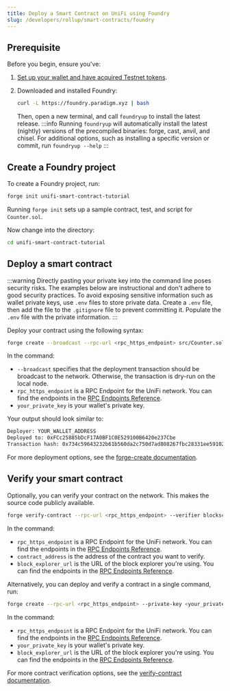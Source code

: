 ```yaml
---
title: Deploy a Smart Contract on UniFi using Foundry
slug: /developers/rollup/smart-contracts/foundry
---
```


## Prerequisite

Before you begin, ensure you've:

1. [Set up your wallet and have acquired Testnet tokens](developers/getting-started/acquire-testnet-tokens.md).
2. Downloaded and installed Foundry:

   ```bash
   curl -L https://foundry.paradigm.xyz | bash
   ```

   Then, open a new terminal, and call `foundryup` to install the latest release.
   :::info
   Running `foundryup` will automatically install the latest (nightly) versions of the precompiled binaries: forge, 
   cast, anvil, and chisel. For additional options, such as installing a specific version or commit, run `foundryup --help`
   :::

## Create a Foundry project

To create a Foundry project, run:

```bash
forge init unifi-smart-contract-tutorial
```

Running `forge init` sets up a sample contract, test, and script for `Counter.sol`.

Now change into the directory:

```bash
cd unifi-smart-contract-tutorial
```

## Deploy a smart contract

:::warning
Directly pasting your private key into the command line poses security risks. The examples below are instructional 
and don't adhere to good security practices. To avoid exposing sensitive information such as wallet private keys, 
use `.env` files to store private data. Create a `.env` file, then add the file to the `.gitignore` file to 
prevent committing it. Populate the `.env` file with the private information.
:::

Deploy your contract using the following syntax:

```bash
forge create --broadcast --rpc-url <rpc_https_endpoint> src/Counter.sol:Counter --private-key <your_private_key>
```

In the command:

- `--broadcast` specifies that the deployment transaction should be broadcast to the network. Otherwise, the transaction is dry-run on the local node.
- `rpc_https_endpoint` is a RPC Endpoint for the UniFi network. You can find the endpoints in the
[RPC Endpoints Reference](../../reference/rpc-endpoints.md).
- `your_private_key` is your wallet's private key.

Your output should look similar to:

```bash
Deployer: YOUR_WALLET_ADDRESS
Deployed to: 0xFCc25885bDcF17A0BF1C0E529100B6420e237Cbe
Transaction hash: 0x734c59643232b61b560da2c750d7ad808267fbc28331ee59102e431ec9559097
```

For more deployment options, see the [forge-create documentation](https://book.getfoundry.sh/reference/forge/forge-create).

## Verify your smart contract

Optionally, you can verify your contract on the network. This makes the source code publicly available.

```bash
forge verify-contract --rpc-url <rpc_https_endpoint> --verifier blockscout --verifier-url <block_explorer_url>/api <contract_address> src/Counter.sol:Counter
```

In the command:

- `rpc_https_endpoint` is a RPC Endpoint for the UniFi network. You can find the endpoints in the [RPC Endpoints Reference](../../reference/rpc-endpoints.md).
- `contract_address` is the address of the contract you want to verify.
- `block_explorer_url` is the URL of the block explorer you're using. You can find the endpoints
in the [RPC Endpoints Reference](../../reference/rpc-endpoints.md).

Alternatively, you can deploy and verify a contract in a single command, run:

```bash
forge create --rpc-url <rpc_https_endpoint> --private-key <your_private_key> src/Counter.sol:Counter --verify --verifier blockscout --verifier-url <block_explorer_url>/api
```

In the command:

- `rpc_https_endpoint` is a RPC Endpoint for the UniFi network. You can find the endpoints in the [RPC Endpoints Reference](../../reference/rpc-endpoints.md).
- `your_private_key` is your wallet's private key.
- `block_explorer_url` is the URL of the block explorer you're using. You can find the endpoints
in the [RPC Endpoints Reference](../../reference/rpc-endpoints.md).

For more contract verification options, see the [verify-contract documentation](https://book.getfoundry.sh/reference/forge/forge-verify-contract).
